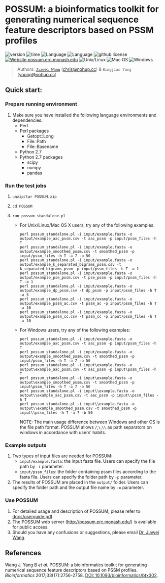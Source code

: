# POSSUM: a bioinformatics toolkit for generating numerical sequence feature descriptors based on PSSM profiles

![version](https://img.shields.io/badge/version-1.0-brightgreen)
![time](https://img.shields.io/badge/time-15/05/2017-brightgreen.svg)
![Language](https://img.shields.io/badge/python-2.7-blue) 
![Language](https://img.shields.io/badge/language-perl-red) 
![github license](https://img.shields.io/github/license/noHup-cc/POSSUM)
[![Website possum.erc.monash.edu](https://img.shields.io/website-up-down-green-red/http/possum.erc.monash.edu.svg)](http://possum.erc.monash.edu/)
![Unix/Linux](https://svgshare.com/i/Zhy.svg)
![Mac OS](https://svgshare.com/i/ZjP.svg)
![Windows](https://svgshare.com/i/ZhY.svg)



> Authors: [`Jiawei Wang`](http://jiawei.nohup.cc) (chris@nohup.cc) & `Bingjiao Yang` (young@nohup.cc)



## Quick start:

### Prepare running environment

1. Make sure you have installed the following language environments and dependencies.
   - Perl
   - Perl packages
     - Getopt::Long
     - File::Path
     - File::Basename
   - Python 2.7
   - Python 2.7 packages
     - scipy
     - numpy
     - pandas

###  Run the test jobs

1. `unzip/tar POSSUM.zip`

2. `cd POSSUM`

3. `run possum_standalone.pl`

   - For Unix/Linux/Mac OS X users, try any of the following examples:

     ```
     perl possum_standalone.pl -i input/example.fasta -o output/example_aac_pssm.csv -t aac_pssm -p input/pssm_files -h T
     perl possum_standalone.pl -i input/example.fasta -o output/example_smoothed_pssm.csv -t smoothed_pssm -p input/pssm_files -h T -a 7 -b 50
     perl possum_standalone.pl -i input/example.fasta -o output/example_k_separated_bigrams_pssm.csv -t k_separated_bigrams_pssm -p input/pssm_files -h T -a 1
     perl possum_standalone.pl -i input/example.fasta -o output/example_pse_pssm.csv -t pse_pssm -p input/pssm_files -h T -a 1
     perl possum_standalone.pl -i input/example.fasta -o output/example_dp_pssm.csv -t dp_pssm -p input/pssm_files -h T -a 5
     perl possum_standalone.pl -i input/example.fasta -o output/example_pssm_ac.csv -t pssm_ac -p input/pssm_files -h T -a 10
     perl possum_standalone.pl -i input/example.fasta -o output/example_pssm_cc.csv -t pssm_cc -p input/pssm_files -h T -a 10
     ```

   - For Windows users, try any of the following examples:

     ```
     perl possum_standalone.pl -i input/example.fasta -o output/example_aac_pssm.csv -t aac_pssm -p input/pssm_files -h T
     perl possum_standalone.pl -i input/example.fasta -o output/example_smoothed_pssm.csv -t smoothed_pssm -p input/pssm_files -h T -a 7 -b 50
     perl possum_standalone.pl -i input\example.fasta -o output\example_aac_pssm.csv -t aac_pssm -p input\pssm_files -h T
     perl possum_standalone.pl -i input\example.fasta -o output\example_smoothed_pssm.csv -t smoothed_pssm -p input\pssm_files -h T -a 7 -b 50
     perl possum_standalone.pl -i input\\example.fasta -o output\\example_aac_pssm.csv -t aac_pssm -p input\\pssm_files -h T
     perl possum_standalone.pl -i input\\example.fasta -o output\\example_smoothed_pssm.csv -t smoothed_pssm -p input\\pssm_files -h T -a 7 -b 50
     ```

     NOTE: The main usage difference between Windows and other OS is the file path format. POSSUM allows `/`,`\`,`\\` as path separators on windows in accordance with users’ habits.

### Example outputs

1. Two types of input files are needed for POSSUM:
   - `input/example.fasta`: the input fasta file. Users can specify the file path by `-i` parameter.
   - `input/pssm_files`: the folder containing pssm files according to the fasta file. Users can specify the folder path by `-p` parameter.
2. The results of POSSUM are placed in the `output/` folder. Users can specify the folder path and the output file name by `-o` parameter.

### Use POSSUM

1. For detailed usage and description of POSSUM, please refer to [docs/userguide.pdf](docs/userguide.pdf).
2. The POSSUM web server (http://possum.erc.monash.edu/) is available for public access. 
3. Should you have any confusions or suggestions, please email [Dr. Jiawei Wang](mailto:jwang@ebi.ac.uk).

## References

Wang J, Yang B *et al.* POSSUM: a bioinformatics toolkit for generating numerical sequence feature descriptors based on PSSM profiles. *Bioinformatics* 2017;33(17):2756-2758. [DOI: 10.1093/bioinformatics/btx302](https://doi.org/10.1093/bioinformatics/btx302/).
